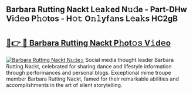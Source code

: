 ## Barbara Rutting Nackt L𝚎a𝚔ed N𝚞𝚍e - Part-DHw Vi𝚍𝚎o P𝚑𝚘tos - H𝚘𝚝 O𝚗𝚕yf𝚊ns L𝚎a𝚔s HC2gB

# <h2><a href="http://kf4km5d.oniu.top/?m=Barbara+Rutting+Nackt">🔗👉 🔴 Barbara Rutting Nackt P𝚑ot𝚘𝚜 V𝚒d𝚎o</a></h2>

[![Barbara Rutting Nackt Nu𝚍e𝚜](https://i.imgur.com/0qMVB7G.gif)](http://kf4km5d.oniu.top/?m=Barbara+Rutting+Nackt)
Social media thought leader Barbara Rutting Nackt, celebrated for sharing dance and lifestyle information through performances and personal blogs. Exceptional mime troupe member Barbara Rutting Nackt, famed for their remarkable abilities and accomplishments in the art of silent storytelling.  
